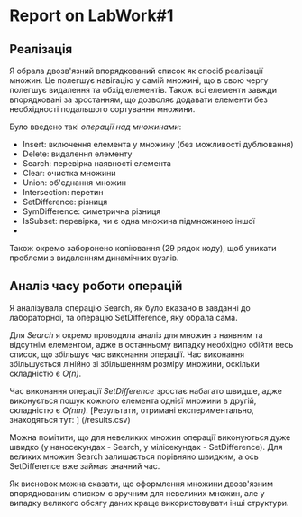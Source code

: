 # Report on LabWork#1
## Реалізація 
Я обрала двозв'язний впорядкований список як спосіб реалізації множин. Це полегшує навігацію у самій множині, що в свою чергу полегшує видалення та обхід елементів. Також всі елементи завжди впорядковані за зростанням, що дозволяє додавати елементи без необхідності подальшого сортування множини. 

Було введено такі *операції над множинами*:
- Insert: включення елемента у множину (без можливості дублювання)
- Delete: видалення елементу
- Search: перевірка наявності елемента
- Clear: очистка множини
- Union: об'єднання множин
- Intersection: перетин
- SetDifference: різниця
- SymDifference: симетрична різниця
- IsSubset: перевірка, чи є одна множина підмножиною іншої
- 
Також окремо заборонено копіювання (29 рядок коду), щоб уникати проблеми з видаленням динамічних вузлів.
## Аналіз часу роботи операцій
Я аналізувала операцію Search, як було вказано в завданні до лабораторної, та операцію SetDifference, яку обрала сама.

Для *Search* я окремо проводила аналіз для множин з наявним та відсутнім елементом, адже в останньому випадку необхідно обійти весь список, що збільшує час виконання операції. Час виконання збільшується лінійно зі збільшенням розміру множини, оскільки складністю є *O(n)*.

Час виконання операції *SetDifference* зростає набагато швидше, адже виконується пошук кожного елемента однієї множини в другій, складністю є *O(nm)*. 
[Результати, отримані експериментально, знаходяться тут: ] (/results.csv)

Можна помітити, що для невеликих множин операції виконуються дуже швидко (у наносекундах - Search, у мілісекундах - SetDifference). Для великих множин Search залишається порівняно швидким, а ось SetDifference вже займає значний час. 

Як висновок можна сказати, що оформлення множини двозв'язним впорядкованим списком є зручним для невеликих множин, але у випадку великого обсягу даних краще використовувати інші структури.
